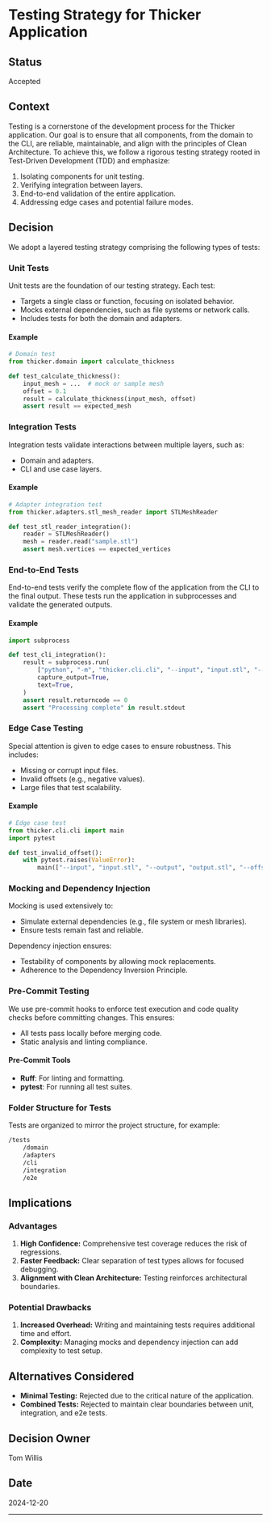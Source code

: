 # Testing Strategy for Thicker Application

## Status

Accepted

## Context

Testing is a cornerstone of the development process for the Thicker application. Our goal is to ensure that all
components, from the domain to the CLI, are reliable, maintainable, and align with the principles of Clean Architecture.
To achieve this, we follow a rigorous testing strategy rooted in Test-Driven Development (TDD) and emphasize:

1. Isolating components for unit testing.
2. Verifying integration between layers.
3. End-to-end validation of the entire application.
4. Addressing edge cases and potential failure modes.

## Decision

We adopt a layered testing strategy comprising the following types of tests:

### Unit Tests

Unit tests are the foundation of our testing strategy. Each test:

- Targets a single class or function, focusing on isolated behavior.
- Mocks external dependencies, such as file systems or network calls.
- Includes tests for both the domain and adapters.

#### Example

```python
# Domain test
from thicker.domain import calculate_thickness

def test_calculate_thickness():
    input_mesh = ...  # mock or sample mesh
    offset = 0.1
    result = calculate_thickness(input_mesh, offset)
    assert result == expected_mesh
```

### Integration Tests

Integration tests validate interactions between multiple layers, such as:

- Domain and adapters.
- CLI and use case layers.

#### Example

```python
# Adapter integration test
from thicker.adapters.stl_mesh_reader import STLMeshReader

def test_stl_reader_integration():
    reader = STLMeshReader()
    mesh = reader.read("sample.stl")
    assert mesh.vertices == expected_vertices
```

### End-to-End Tests

End-to-end tests verify the complete flow of the application from the CLI to the final output. These tests run the
application in subprocesses and validate the generated outputs.

#### Example

```python
import subprocess

def test_cli_integration():
    result = subprocess.run(
        ["python", "-m", "thicker.cli.cli", "--input", "input.stl", "--output", "output.stl", "--offset", "0.1"],
        capture_output=True,
        text=True,
    )
    assert result.returncode == 0
    assert "Processing complete" in result.stdout
```

### Edge Case Testing

Special attention is given to edge cases to ensure robustness. This includes:

- Missing or corrupt input files.
- Invalid offsets (e.g., negative values).
- Large files that test scalability.

#### Example

```python
# Edge case test
from thicker.cli.cli import main
import pytest

def test_invalid_offset():
    with pytest.raises(ValueError):
        main(["--input", "input.stl", "--output", "output.stl", "--offset", "-0.1"])
```

### Mocking and Dependency Injection

Mocking is used extensively to:

- Simulate external dependencies (e.g., file system or mesh libraries).
- Ensure tests remain fast and reliable.

Dependency injection ensures:

- Testability of components by allowing mock replacements.
- Adherence to the Dependency Inversion Principle.

### Pre-Commit Testing

We use pre-commit hooks to enforce test execution and code quality checks before committing changes. This ensures:

- All tests pass locally before merging code.
- Static analysis and linting compliance.

#### Pre-Commit Tools

- **Ruff**: For linting and formatting.
- **pytest**: For running all test suites.

### Folder Structure for Tests

Tests are organized to mirror the project structure, for example:

```bash
/tests
    /domain
    /adapters
    /cli
    /integration
    /e2e
```

## Implications

### Advantages

1. **High Confidence:** Comprehensive test coverage reduces the risk of regressions.
2. **Faster Feedback:** Clear separation of test types allows for focused debugging.
3. **Alignment with Clean Architecture:** Testing reinforces architectural boundaries.

### Potential Drawbacks

1. **Increased Overhead:** Writing and maintaining tests requires additional time and effort.
2. **Complexity:** Managing mocks and dependency injection can add complexity to test setup.

## Alternatives Considered

- **Minimal Testing:** Rejected due to the critical nature of the application.
- **Combined Tests:** Rejected to maintain clear boundaries between unit, integration, and e2e tests.

## Decision Owner

Tom Willis

## Date

2024-12-20

---
